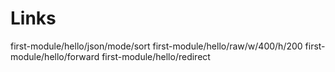 # Links

first-module/hello/json/mode/sort
first-module/hello/raw/w/400/h/200
first-module/hello/forward
first-module/hello/redirect
